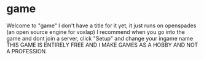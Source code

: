 # game
Welcome to "game" I don't have a title for it yet, it just runs on openspades (an open source engine for voxlap)
I recommend when you go into the game and dont join a server, click "Setup" and change your ingame name
THIS GAME IS ENTIRELY FREE AND I MAKE GAMES AS A HOBBY AND NOT A PROFESSION
